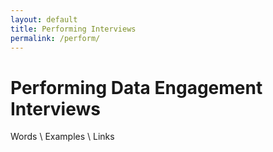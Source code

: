 ```yaml
---
layout: default
title: Performing Interviews
permalink: /perform/
---
```

# Performing Data Engagement Interviews

Words 
\\
Examples
\\
Links